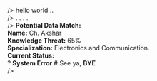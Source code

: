 /> hello world...  
/> . . . .  
/> **Potential Data Match:**  
**Name:** Ch. Akshar  
**Knowledge Threat:** 65%  
**Specialization:** Electronics and Communication.  
**Current Status:**  
? **System Error** # See ya, **BYE**  
/>
